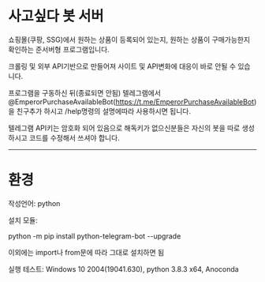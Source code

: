 # 사고싶다 봇 서버
쇼핑몰(쿠팡, SSG)에서 원하는 상품이 등록되어 있는지, 원하는 상품이 구매가능한지 확인하는 준서버형 프로그램입니다.

크롤링 및 외부 API기반으로 만들어져 사이트 및 API변화에 대응이 바로 안될 수 있습니다.

프로그램을 구동하신 뒤(종료되면 안됨) 텔레그램에서 @EmperorPurchaseAvailableBot(https://t.me/EmperorPurchaseAvailableBot) 을 친구추가 하시고 /help명령의 설명에따라 사용하시면 됩니다.

텔레그램 API키는 암호화 되어 있음으로 해독키가 없으신분들은 자신의 봇을 따로 생성하시고 코드를 수정해서 쓰셔야 합니다.

---
# 환경
작성언어: python

설치 모듈: 

python -m pip install python-telegram-bot --upgrade

이외에는 import나 from문에 따라 그대로 설치하면 됨


실행 테스트: Windows 10 2004(19041.630), python 3.8.3 x64, Anoconda
